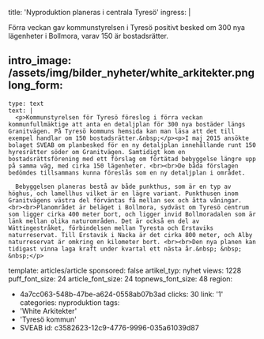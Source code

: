 title: 'Nyproduktion planeras i centrala Tyresö'
ingress: |
  <p>Förra veckan gav kommunstyrelsen i Tyresö positivt besked om 300 nya lägenheter i Bollmora, varav 150 är bostadsrätter.
  </p>
  
intro_image: /assets/img/bilder_nyheter/white_arkitekter.png
long_form:
  -
    type: text
    text: |
      <p>Kommunstyrelsen för Tyresö föreslog i förra veckan kommunfullmäktige att anta en detaljplan för 300 nya bostäder längs Granitvägen. På Tyresö kommuns hemsida kan man läsa att det till exempel handlar om 150 bostadsrätter.&nbsp;</p><p>I maj 2015 ansökte bolaget SVEAB om planbesked för en ny detaljplan innehållande runt 150 hyresrätter söder om Granitvägen. Samtidigt kom en bostadsrättsförening med ett förslag om förtätad bebyggelse längre upp på samma väg, med cirka 150 lägenheter. <br><br>De båda förslagen bedömdes tillsammans kunna föreslås som en ny detaljplan i området.   
      
      Bebyggelsen planeras bestå av både punkthus, som är en typ av höghus, och lamellhus vilket är en lägre variant. Punkthusen inom Granitvägens västra del förväntas få mellan sex och åtta våningar. <br><br>Planområdet är beläget i Bollmora, sydväst om Tyresö centrum som ligger cirka 400 meter bort, och ligger invid Bollmoradalen som är länk mellan olika naturområden. Det är också en del av Wättingestråket, förbindelsen mellan Tyresta och Erstaviks naturreservat. Till Erstavik i Nacka är det cirka 800 meter, och Alby naturreservat är omkring en kilometer bort. <br><br>Den nya planen kan tidigast vinna laga kraft under kvartal ett nästa år.&nbsp; &nbsp; &nbsp;</p>
      
template: articles/article
sponsored: false
artikel_typ: nyhet
views: 1228
puff_font_size: 24
article_font_size: 24
topnews_font_size: 48
region:
  - 4a7cc063-548b-47be-a624-0558ab07b3ad
clicks: 30
link: '1'
categories: nyproduktion
tags:
  - 'White Arkitekter'
  - 'Tyresö kommun'
  - SVEAB
id: c3582623-12c9-4776-9996-035a61039d87

